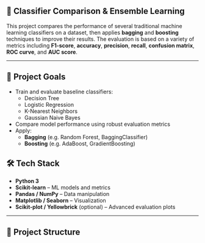 ## 🤖 Classifier Comparison & Ensemble Learning

This project compares the performance of several traditional machine learning classifiers on a dataset, then applies **bagging** and **boosting** techniques to improve their results. The evaluation is based on a variety of metrics including **F1-score**, **accuracy**, **precision**, **recall**, **confusion matrix**, **ROC curve**, and **AUC score**.

---

## 📌 Project Goals

- Train and evaluate baseline classifiers:
  - Decision Tree
  - Logistic Regression
  - K-Nearest Neighbors
  - Gaussian Naive Bayes
- Compare model performance using robust evaluation metrics
- Apply:
  - **Bagging** (e.g. Random Forest, BaggingClassifier)
  - **Boosting** (e.g. AdaBoost, GradientBoosting)

## 🛠 Tech Stack

- **Python 3**
- **Scikit-learn** – ML models and metrics
- **Pandas / NumPy** – Data manipulation
- **Matplotlib / Seaborn** – Visualization
- **Scikit-plot / Yellowbrick** (optional) – Advanced evaluation plots

---

## 📁 Project Structure


